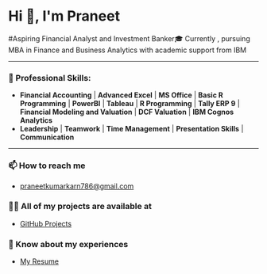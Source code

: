 # Hi 👋, I'm Praneet
#Aspiring Financial Analyst and Investment Banker🎓
Currently , pursuing MBA in Finance and Business Analytics with academic support from IBM 

---
### 💼 Professional Skills:
- **Financial Accounting** | **Advanced Excel** | **MS Office** | **Basic R Programming** | **PowerBI** | **Tableau** | **R Programming** | **Tally ERP 9** | **Financial Modeling and Valuation** | **DCF Valuation** | **IBM Cognos Analytics**
-  **Leadership** | **Teamwork** | **Time Management** | **Presentation Skills** | **Communication**

---

### 📫 How to reach me
- praneetkumarkarn786@gmail.com

### 👨‍💻 All of my projects are available at
- [GitHub Projects](https://github.com/pran786166)

### 📄 Know about my experiences
- [My Resume](https://drive.google.com/file/d/1775HhD8Px2mfDFbGz-rj0dCct70yMKga/view?usp=drive_link)


